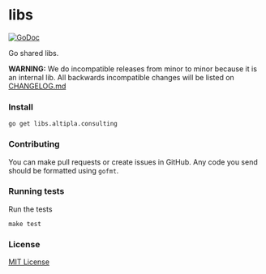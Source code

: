 
# libs

[![GoDoc](https://godoc.org/libs.altipla.consulting?status.svg)](https://godoc.org/libs.altipla.consulting)

Go shared libs.

**WARNING:** We do incompatible releases from minor to minor because it is an internal lib. All backwards incompatible changes will be listed on [CHANGELOG.md](CHANGELOG.md)


### Install

```shell
go get libs.altipla.consulting
```


### Contributing

You can make pull requests or create issues in GitHub. Any code you send should be formatted using `gofmt`.


### Running tests

Run the tests

```shell
make test
```


### License

[MIT License](LICENSE)
